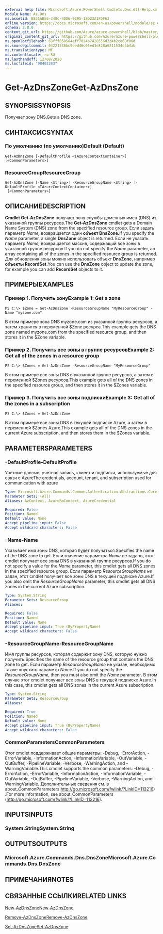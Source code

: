 ```yaml
---
external help file: Microsoft.Azure.PowerShell.Cmdlets.Dns.dll-Help.xml
Module Name: Az.Dns
ms.assetid: B831ABE6-348C-4DD6-9295-18D23A1FDF63
online version: https://docs.microsoft.com/en-us/powershell/module/az.dns/get-azdnszone
schema: 2.0.0
content_git_url: https://github.com/Azure/azure-powershell/blob/master/src/Dns/Dns/help/Get-AzDnsZone.md
original_content_git_url: https://github.com/Azure/azure-powershell/blob/master/src/Dns/Dns/help/Get-AzDnsZone.md
ms.openlocfilehash: 68fff050564eff7014a7428556d3d4b2ce68f06d
ms.sourcegitcommit: 04221336bc9eed46c05ed1e828a6811534d4b4ab
ms.translationtype: MT
ms.contentlocale: ru-RU
ms.lasthandoff: 12/08/2020
ms.locfileid: "98402383"
---
```

# <span data-ttu-id="465af-101">Get-AzDnsZone</span><span class="sxs-lookup"><span data-stu-id="465af-101">Get-AzDnsZone</span></span>

## <span data-ttu-id="465af-102">SYNOPSIS</span><span class="sxs-lookup"><span data-stu-id="465af-102">SYNOPSIS</span></span>
<span data-ttu-id="465af-103">Получает зону DNS.</span><span class="sxs-lookup"><span data-stu-id="465af-103">Gets a DNS zone.</span></span>

## <span data-ttu-id="465af-104">СИНТАКСИС</span><span class="sxs-lookup"><span data-stu-id="465af-104">SYNTAX</span></span>

### <span data-ttu-id="465af-105">По умолчанию (по умолчанию)</span><span class="sxs-lookup"><span data-stu-id="465af-105">Default (Default)</span></span>
```
Get-AzDnsZone [-DefaultProfile <IAzureContextContainer>] [<CommonParameters>]
```

### <span data-ttu-id="465af-106">ResourceGroup</span><span class="sxs-lookup"><span data-stu-id="465af-106">ResourceGroup</span></span>
```
Get-AzDnsZone [-Name <String>] -ResourceGroupName <String> [-DefaultProfile <IAzureContextContainer>]
 [<CommonParameters>]
```

## <span data-ttu-id="465af-107">ОПИСАНИЕ</span><span class="sxs-lookup"><span data-stu-id="465af-107">DESCRIPTION</span></span>
<span data-ttu-id="465af-108">**Cmdlet Get-AzDnsZone** получает зону службы доменных имен (DNS) из указанной группы ресурсов.</span><span class="sxs-lookup"><span data-stu-id="465af-108">The **Get-AzDnsZone** cmdlet gets a Domain Name System (DNS) zone from the specified resource group.</span></span>
<span data-ttu-id="465af-109">Если задать параметр *Name,* возвращается один **объект DnsZone.**</span><span class="sxs-lookup"><span data-stu-id="465af-109">If you specify the *Name* parameter, a single **DnsZone** object is returned.</span></span>
<span data-ttu-id="465af-110">Если не указать параметр *Name,* возвращается массив, содержащий все зоны в указанной группе ресурсов.</span><span class="sxs-lookup"><span data-stu-id="465af-110">If you do not specify the *Name* parameter, an array containing all of the zones in the specified resource group is returned.</span></span>
<span data-ttu-id="465af-111">Для обновления зоны можно использовать объект **DnsZone,** например **объекты RecordSet.**</span><span class="sxs-lookup"><span data-stu-id="465af-111">You can use the **DnsZone** object to update the zone, for example you can add **RecordSet** objects to it.</span></span>

## <span data-ttu-id="465af-112">ПРИМЕРЫ</span><span class="sxs-lookup"><span data-stu-id="465af-112">EXAMPLES</span></span>

### <span data-ttu-id="465af-113">Пример 1. Получить зону</span><span class="sxs-lookup"><span data-stu-id="465af-113">Example 1: Get a zone</span></span>
```
PS C:\> $Zone = Get-AzDnsZone -ResourceGroupName "MyResourceGroup" -Name "myzone.com"
```

<span data-ttu-id="465af-114">В этом примере зона DNS myzone.com из указанной группы ресурсов, а затем хранится в переменной $Zone ресурса.</span><span class="sxs-lookup"><span data-stu-id="465af-114">This example gets the DNS zone named myzone.com from the specified resource group, and then stores it in the $Zone variable.</span></span>

### <span data-ttu-id="465af-115">Пример 2. Получить все зоны в группе ресурсов</span><span class="sxs-lookup"><span data-stu-id="465af-115">Example 2: Get all of the zones in a resource group</span></span>
```
PS C:\> $Zones = Get-AzDnsZone -ResourceGroupName "MyResourceGroup"
```

<span data-ttu-id="465af-116">В этом примере все зоны DNS в указанной группе ресурсов, а затем в переменной $Zones ресурсов.</span><span class="sxs-lookup"><span data-stu-id="465af-116">This example gets all of the DNS zones in the specified resource group, and then stores it in the $Zones variable.</span></span>

### <span data-ttu-id="465af-117">Пример 3. Получить все зоны подписки</span><span class="sxs-lookup"><span data-stu-id="465af-117">Example 3: Get all of the zones in a subscription</span></span>
```
PS C:\> $Zones = Get-AzDnsZone
```

<span data-ttu-id="465af-118">В этом примере все зоны DNS в текущей подписке Azure, а затем в переменной $Zones Azure.</span><span class="sxs-lookup"><span data-stu-id="465af-118">This example gets all of the DNS zones in the current Azure subscription, and then stores them in the $Zones variable.</span></span>

## <span data-ttu-id="465af-119">PARAMETERS</span><span class="sxs-lookup"><span data-stu-id="465af-119">PARAMETERS</span></span>

### <span data-ttu-id="465af-120">-DefaultProfile</span><span class="sxs-lookup"><span data-stu-id="465af-120">-DefaultProfile</span></span>
<span data-ttu-id="465af-121">Учетные данные, учетная запись, клиент и подписка, используемые для связи с Azure</span><span class="sxs-lookup"><span data-stu-id="465af-121">The credentials, account, tenant, and subscription used for communication with azure</span></span>

```yaml
Type: Microsoft.Azure.Commands.Common.Authentication.Abstractions.Core.IAzureContextContainer
Parameter Sets: (All)
Aliases: AzContext, AzureRmContext, AzureCredential

Required: False
Position: Named
Default value: None
Accept pipeline input: False
Accept wildcard characters: False
```

### <span data-ttu-id="465af-122">-Name</span><span class="sxs-lookup"><span data-stu-id="465af-122">-Name</span></span>
<span data-ttu-id="465af-123">Указывает имя зоны DNS, которая будет получаться.</span><span class="sxs-lookup"><span data-stu-id="465af-123">Specifies the name of the DNS zone to get.</span></span>
<span data-ttu-id="465af-124">Если значение параметра *Name* не задано, этот cmdlet получает все зоны DNS в указанной группе ресурсов.</span><span class="sxs-lookup"><span data-stu-id="465af-124">If you do not specify a value for the *Name* parameter, this cmdlet gets all DNS zones in the specified resource group.</span></span>
<span data-ttu-id="465af-125">Если параметр *ResourceGroupName не* задан, этот cmdlet получает все зоны DNS в текущей подписке Azure.</span><span class="sxs-lookup"><span data-stu-id="465af-125">If you also omit the *ResourceGroupName* parameter, this cmdlet gets all DNS zones in the current Azure subscription.</span></span>

```yaml
Type: System.String
Parameter Sets: ResourceGroup
Aliases:

Required: False
Position: Named
Default value: None
Accept pipeline input: True (ByPropertyName)
Accept wildcard characters: False
```

### <span data-ttu-id="465af-126">-ResourceGroupName</span><span class="sxs-lookup"><span data-stu-id="465af-126">-ResourceGroupName</span></span>
<span data-ttu-id="465af-127">Имя группы ресурсов, которая содержит зону DNS, которую нужно получить.</span><span class="sxs-lookup"><span data-stu-id="465af-127">Specifies the name of the resource group that contains the DNS zone to get.</span></span>
<span data-ttu-id="465af-128">Если параметр *ResourceGroupName* не указан, необходимо также опустить параметр *Name.*</span><span class="sxs-lookup"><span data-stu-id="465af-128">If you do not specify the *ResourceGroupName*, then you must also omit the *Name* parameter.</span></span>
<span data-ttu-id="465af-129">В этом случае этот cmdlet получает все зоны DNS в текущей подписке Azure.</span><span class="sxs-lookup"><span data-stu-id="465af-129">In this case, this cmdlet gets all DNS zones in the current Azure subscription.</span></span>

```yaml
Type: System.String
Parameter Sets: ResourceGroup
Aliases:

Required: True
Position: Named
Default value: None
Accept pipeline input: True (ByPropertyName)
Accept wildcard characters: False
```

### <span data-ttu-id="465af-130">CommonParameters</span><span class="sxs-lookup"><span data-stu-id="465af-130">CommonParameters</span></span>
<span data-ttu-id="465af-131">Этот cmdlet поддерживает общие параметры: -Debug, -ErrorAction, -ErrorVariable, -InformationAction, -InformationVariable, -OutVariable, -OutBuffer, -PipelineVariable, -Verbose, -WarningAction, and -WarningVariable.</span><span class="sxs-lookup"><span data-stu-id="465af-131">This cmdlet supports the common parameters: -Debug, -ErrorAction, -ErrorVariable, -InformationAction, -InformationVariable, -OutVariable, -OutBuffer, -PipelineVariable, -Verbose, -WarningAction, and -WarningVariable.</span></span> <span data-ttu-id="465af-132">Дополнительные сведения см. в about_CommonParameters http://go.microsoft.com/fwlink/?LinkID=113216) .</span><span class="sxs-lookup"><span data-stu-id="465af-132">For more information, see about_CommonParameters (http://go.microsoft.com/fwlink/?LinkID=113216).</span></span>

## <span data-ttu-id="465af-133">INPUTS</span><span class="sxs-lookup"><span data-stu-id="465af-133">INPUTS</span></span>

### <span data-ttu-id="465af-134">System.String</span><span class="sxs-lookup"><span data-stu-id="465af-134">System.String</span></span>

## <span data-ttu-id="465af-135">OUTPUTS</span><span class="sxs-lookup"><span data-stu-id="465af-135">OUTPUTS</span></span>

### <span data-ttu-id="465af-136">Microsoft.Azure.Commands.Dns.DnsZone</span><span class="sxs-lookup"><span data-stu-id="465af-136">Microsoft.Azure.Commands.Dns.DnsZone</span></span>

## <span data-ttu-id="465af-137">ПРИМЕЧАНИЯ</span><span class="sxs-lookup"><span data-stu-id="465af-137">NOTES</span></span>

## <span data-ttu-id="465af-138">СВЯЗАННЫЕ ССЫЛКИ</span><span class="sxs-lookup"><span data-stu-id="465af-138">RELATED LINKS</span></span>

[<span data-ttu-id="465af-139">New-AzDnsZone</span><span class="sxs-lookup"><span data-stu-id="465af-139">New-AzDnsZone</span></span>](./New-AzDnsZone.md)

[<span data-ttu-id="465af-140">Remove-AzDnsZone</span><span class="sxs-lookup"><span data-stu-id="465af-140">Remove-AzDnsZone</span></span>](./Remove-AzDnsZone.md)

[<span data-ttu-id="465af-141">Set-AzDnsZone</span><span class="sxs-lookup"><span data-stu-id="465af-141">Set-AzDnsZone</span></span>](./Set-AzDnsZone.md)

